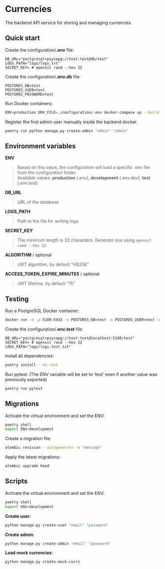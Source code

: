 # Currencies
The backend API service for storing and managing currencies.

## Quick start
Create the configuration/**.env** file:
```env
DB_URL="postgresql+psycopg://test:test@db/test"
LOGS_PATH="logs/logs.txt"
SECRET_KEY= # openssl rand --hex 32
```
Create the configuration/**.env.db** file:
```env
POSTGRES_DB=test
POSTGRES_USER=test
POSTGRES_PASSWORD=test
```
Run Docker containers:
```bash
ENV=production ENV_FILE=./configuration/.env docker-compose up --build
```
Register the first admin user manually inside the backend docker.
```bash
poetry run python manage.py create-admin "admin" "admin"
```

## Environment variables

**ENV**
> Based on this value, the configuration will load a specific .env file from the configuration folder.\
Available values: **production** (.env), **development** (.env.dev), **test** (.env.test)

**DB_URL**
> URL of the database

**LOGS_PATH**
> Path to the file for writing logs

**SECRET_KEY**
> The minimum length is 32 characters. Generate one using `openssl rand --hex 32`.

**ALGORITHM** / optional
> JWT algorithm, by default "HS256"

**ACCESS_TOKEN_EXPIRE_MINUTES** / optional
> JWT lifetime, by default "15"

## Testing
Run a PostgreSQL Docker container:
```bash
docker run -d -p 5100:5432 -e POSTGRES_DB=test -e POSTGRES_USER=test -e POSTGRES_PASSWORD=test postgres
```
Create the configuration/**.env.test** file:
```env
DB_URL="postgresql+psycopg://test:test@localhost:5100/test"
SECRET_KEY= # openssl rand --hex 32
LOGS_PATH="logs/logs.test.txt"
```
Install all dependencies:
```bash
poetry install --no-root
```
Run pytest: (The ENV variable will be set to 'test' even if another value was previously exported)
```bash
poetry run pytest
```

## Migrations
Activate the virtual environment and set the ENV:
```bash
poetry shell
export ENV=development
```
Create a migration file:
```bash
alembic revision --autogenerate -m "message"
```
Apply the latest migrations:
```bash
alembic upgrade head
```

## Scripts
Activate the virtual environment and set the ENV:
```bash
poetry shell
export ENV=development
```
**Create user**:
```bash
python manage.py create-user "email" "password"
```
**Create admin**:
```bash
python manage.py create-admin "email" "password"
```
**Load mock currencies**:
```bash
python manage.py create-mock-currs
```
